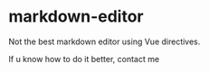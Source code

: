 # markdown-editor
Not the best markdown editor using Vue directives.  
  
If u know how to do it better, contact me
